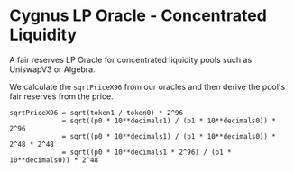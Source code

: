 # Cygnus LP Oracle - Concentrated Liquidity

A fair reserves LP Oracle for concentrated liquidity pools such as UniswapV3 or Algebra.

We calculate the `sqrtPriceX96` from our oracles and then derive the pool's fair reserves from the price.

```solidity
sqrtPriceX96 = sqrt(token1 / token0) * 2^96
             = sqrt((p0 * 10**decimals1) / (p1 * 10**decimals0)) * 2^96
             = sqrt((p0 * 10**decimals1) / (p1 * 10**decimals0)) * 2^48 * 2^48
             = sqrt((p0 * 10**decimals1 * 2^96) / (p1 * 10**decimals0)) * 2^48
```
